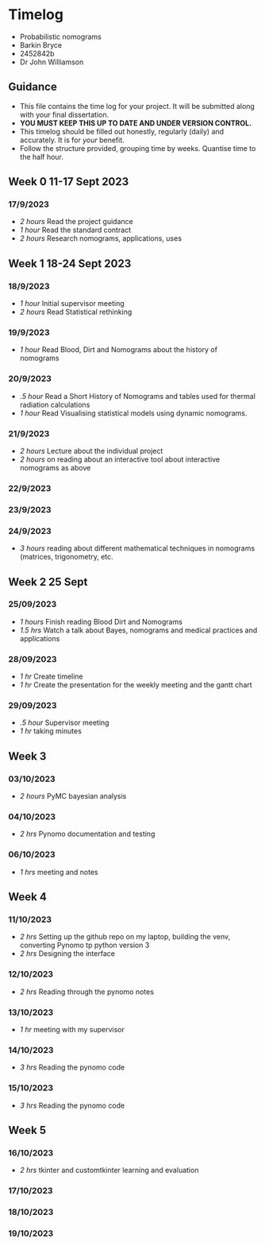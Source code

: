 # Timelog

* Probabilistic nomograms
* Barkin Bryce
* 2452842b
* Dr John Williamson 
## Guidance

* This file contains the time log for your project. It will be submitted along with your final dissertation.
* **YOU MUST KEEP THIS UP TO DATE AND UNDER VERSION CONTROL.**
* This timelog should be filled out honestly, regularly (daily) and accurately. It is for *your* benefit.
* Follow the structure provided, grouping time by weeks.  Quantise time to the half hour.

## Week 0 11-17 Sept 2023
### 17/9/2023 

* *2 hours* Read the project guidance 
* *1 hour* Read the standard contract 
* *2 hours* Research nomograms, applications, uses 
## Week 1 18-24 Sept 2023 
### 18/9/2023

* *1 hour* Initial supervisor meeting
* *2 hours* Read Statistical rethinking 

### 19/9/2023 
* *1 hour* Read Blood, Dirt and Nomograms about the history of nomograms 

### 20/9/2023 
* *.5 hour* Read a Short History of Nomograms and tables used for thermal radiation calculations 
* *1 hour* Read Visualising statistical models using dynamic nomograms.

### 21/9/2023 
* *2 hours* Lecture about the individual project
* *2 hours* on reading about an interactive tool about interactive nomograms as above

### 22/9/2023

### 23/9/2023 

### 24/9/2023 
* *3 hours* reading about different mathematical techniques in nomograms (matrices, trigonometry, etc. 

## Week 2 25 Sept

### 25/09/2023 
* *1 hours* Finish reading Blood Dirt and Nomograms 
* *1.5 hrs* Watch a talk about Bayes, nomograms and medical practices and applications

### 28/09/2023

* *1 hr* Create timeline
* *1 hr* Create the presentation for the weekly meeting and the gantt chart

### 29/09/2023

* *.5 hour* Supervisor meeting
* *1 hr* taking minutes

## Week 3 

### 03/10/2023
* *2 hours* PyMC bayesian analysis

### 04/10/2023
* *2 hrs* Pynomo documentation and testing
### 06/10/2023
* *1 hrs* meeting and notes


## Week 4
### 11/10/2023
* *2 hrs* Setting up the github repo on my laptop, building the venv, converting Pynomo tp python version 3
* *2 hrs* Designing the interface
### 12/10/2023 
* *2 hrs* Reading through the pynomo notes
### 13/10/2023 
* *1 hr* meeting with my supervisor
### 14/10/2023
* *3 hrs* Reading the pynomo code

### 15/10/2023
* *3 hrs* Reading the pynomo code
## Week 5
### 16/10/2023

* *2 hrs* tkinter and customtkinter learning and evaluation 
### 17/10/2023

### 18/10/2023

### 19/10/2023